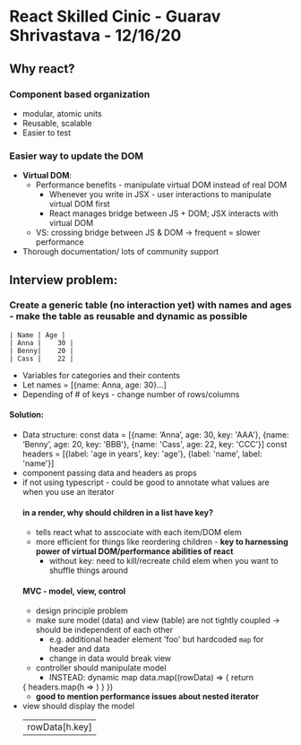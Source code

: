 # React Skilled Cinic - Guarav Shrivastava - 12/16/20

## Why react?
### Component based organization
  - modular, atomic units
  - Reusable, scalable
  - Easier to test
### Easier way to update the DOM
  - **Virtual DOM**:
    - Performance benefits - manipulate virtual DOM instead of real DOM 
      - Whenever you write in JSX - user interactions to manipulate virtual DOM first
      - React manages bridge between JS + DOM; JSX interacts with virtual DOM
    - VS: crossing bridge between JS & DOM -> frequent = slower performance
- Thorough documentation/ lots of community support

## Interview problem:
### Create a generic table (no interaction yet) with names and ages - make the table as reusable and dynamic as possible
    | Name | Age |
    | Anna |	30 |
    | Benny|	20 |
    | Cass |	22 |
- Variables for categories and their contents
- Let names = [{name: Anna, age: 30}…]
- Depending of # of keys - change number of rows/columns
#### Solution:
- Data structure: 
    const data = [{name: ‘Anna’, age: 30, key: 'AAA'}, {name: ‘Benny’, age: 20, key: 'BBB'}, {name: 'Cass', age: 22, key: 'CCC'}]
    const headers = [{label: 'age in years', key: 'age'}, {label: 'name', label: 'name'}]
- <Table /> component passing data and headers as props
- if not using typescript - could be good to annotate what values are when you use an iterator
#### in a render, why should children in a list have **key**?
  - tells react what to asscociate with each item/DOM elem
  - more efficient for things like reordering children - **key to harnessing power of virtual DOM/performance abilities of react** 
    - without key: need to kill/recreate child elem when you want to shuffle things around
#### MVC - model, view, control
- design principle problem
- make sure model (data) and view (table) are not tightly coupled -> should be independent of each other
  - e.g. additional header element 'foo'  but hardcoded `map` for header and data
  - change in data would break view
- controller should manipulate model
  - INSTEAD: dynamic map
  data.map((rowData) => {
    return
    <tr key={`row=${rowData.key}}>
     {
      headers.map(h => <td>rowData[h.key]</td>)
     }
    </tr>
  })
  - **good to mention performance issues about nested iterator**
- view should display the model
